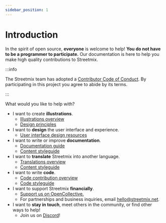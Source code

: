 ```yaml
---
sidebar_position: 1
---
```


# Introduction

In the spirit of open source, **everyone** is welcome to help! **You do not have to be a programmer to participate.** Our documentation is here to help you make high quality contributions to Streetmix.

:::info

The Streetmix team has adopted a [Contributor Code of Conduct](https://github.com/streetmix/streetmix/blob/main/CODE_OF_CONDUCT.md). By participating in this project you agree to abide by its terms.

:::

What would you like to help with?

- I want to create **illustrations**.
  - [Illustrations overview](illustrations/overview)
  - [Design principles](illustrations/design-principles)
- I want to **design** the user interface and experience.
  - [User interface design resources](design/colors)
- I want to write or improve **documentation**.
  - [Documentation guide](documentation)
  - [Content styleguide](content-styleguide)
- I want to **translate** Streetmix into another language.
  - [Translations overview](translations/overview)
  - [Content styleguide](content-styleguide)
- I want to write **code**.
  - [Code contribution overview](code/overview)
  - [Code styleguide](code/styleguide)
- I want to support Streetmix **financially**.
  - [Support us on OpenCollective.](https://opencollective.com/streetmix/)
  - For partnerships and business inquiries, email <hello@streetmix.net>.
- I want to **stay in touch**, meet others in the community, or find other ways to help!
  - Join us on [Discord](https://strt.mx/discord)!
